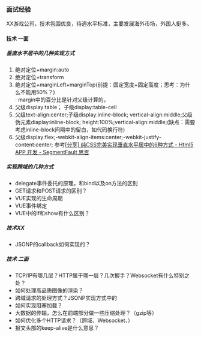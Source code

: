 ### 面试经验
XX游戏公司，技术氛围优良，待遇水平标准，主要发展海外市场，外国人挺多。

#### 技术 一面

##### 垂直水平居中的几种实现方式<br>
1. 绝对定位+margin:auto
2. 绝对定位+transform
3. 绝对定位+marginLeft+marginTop(前提：固定宽度+固定高度；思考：为什么不能用50%？)<br>
    · margin中的百分比是针对父级计算的。
4. 父级display:table； 子级display:table-cell
5. 父级text-align:center;子级display:inline-block; vertical-align:middle;父级伪元素diaplay:inline-block;
height:100%;vertical-align:middle;(缺点：需要考虑inline-block间隔中的留白，如代码换行符)
6. 父级display:flex;-webkit-align-items:center;-webkit-justify-content:center;
参考[[分享] 纯CSS完美实现垂直水平居中的6种方式 - Html5 APP 开发 - SegmentFault 思否](https://segmentfault.com/a/1190000006108996)<br>

##### 实现跨域的几种方式

* delegate事件委托的原理，和bind以及on方法的区别
* GET请求和POST请求的区别？
* VUE实现的生命周期
* VUE事件绑定
* VUE中的if和show有什么区别？



##### 技术XX
* JSONP的callback如何实现的？


##### 技术 二面
* TCP/IP有哪几层？HTTP属于哪一层？几次握手？Websocket有什么特别之处？
* 如何处理高品质图像的渲染？
* 跨域请求的处理方式？JSONP实现方式中的
* 如何实现阻塞加载？
* 大数据的传输，怎么在前端部分做一些压缩处理？（gzip等）
* 如何优化多个HTTP请求？（跨域、Websocket、）
* 报文头部的keep-alive是什么意思？